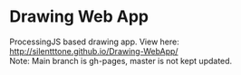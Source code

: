 # Drawing Web App


ProcessingJS based drawing app. View here: http://silentttone.github.io/Drawing-WebApp/ <br>
Note: Main branch is gh-pages, master is not kept updated. 

